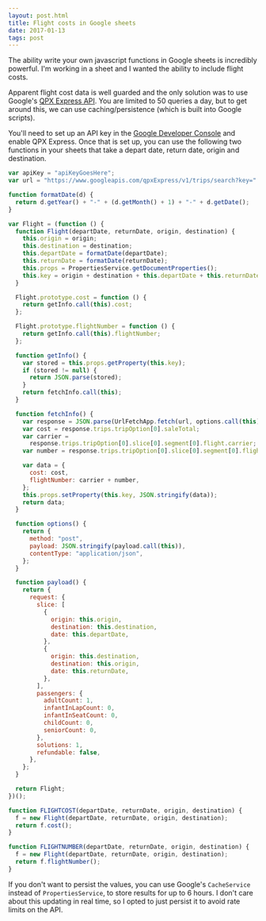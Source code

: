 ```yaml
---
layout: post.html
title: Flight costs in Google sheets
date: 2017-01-13
tags: post
---
```


The ability write your own javascript functions in Google sheets is incredibly powerful. I'm working in a sheet
and I wanted the ability to include flight costs.

Apparent flight cost data is well guarded and the only solution was to use Google's
[QPX Express API](https://developers.google.com/qpx-express/v1/requests). You are limited to 50 queries
a day, but to get around this, we can use caching/persistence (which is built into Google scripts).

You'll need to set up an API key in the [Google Developer Console](https://console.developers.google.com/apis) and enable QPX Express.
Once that is set up, you can use the following two functions in your sheets that take a depart date, return date,
origin and destination.

```javascript
var apiKey = "apiKeyGoesHere";
var url = "https://www.googleapis.com/qpxExpress/v1/trips/search?key=" + apiKey;

function formatDate(d) {
  return d.getYear() + "-" + (d.getMonth() + 1) + "-" + d.getDate();
}

var Flight = (function () {
  function Flight(departDate, returnDate, origin, destination) {
    this.origin = origin;
    this.destination = destination;
    this.departDate = formatDate(departDate);
    this.returnDate = formatDate(returnDate);
    this.props = PropertiesService.getDocumentProperties();
    this.key = origin + destination + this.departDate + this.returnDate + "v2";
  }

  Flight.prototype.cost = function () {
    return getInfo.call(this).cost;
  };

  Flight.prototype.flightNumber = function () {
    return getInfo.call(this).flightNumber;
  };

  function getInfo() {
    var stored = this.props.getProperty(this.key);
    if (stored != null) {
      return JSON.parse(stored);
    }
    return fetchInfo.call(this);
  }

  function fetchInfo() {
    var response = JSON.parse(UrlFetchApp.fetch(url, options.call(this)));
    var cost = response.trips.tripOption[0].saleTotal;
    var carrier =
      response.trips.tripOption[0].slice[0].segment[0].flight.carrier;
    var number = response.trips.tripOption[0].slice[0].segment[0].flight.number;

    var data = {
      cost: cost,
      flightNumber: carrier + number,
    };
    this.props.setProperty(this.key, JSON.stringify(data));
    return data;
  }

  function options() {
    return {
      method: "post",
      payload: JSON.stringify(payload.call(this)),
      contentType: "application/json",
    };
  }

  function payload() {
    return {
      request: {
        slice: [
          {
            origin: this.origin,
            destination: this.destination,
            date: this.departDate,
          },
          {
            origin: this.destination,
            destination: this.origin,
            date: this.returnDate,
          },
        ],
        passengers: {
          adultCount: 1,
          infantInLapCount: 0,
          infantInSeatCount: 0,
          childCount: 0,
          seniorCount: 0,
        },
        solutions: 1,
        refundable: false,
      },
    };
  }

  return Flight;
})();

function FLIGHTCOST(departDate, returnDate, origin, destination) {
  f = new Flight(departDate, returnDate, origin, destination);
  return f.cost();
}

function FLIGHTNUMBER(departDate, returnDate, origin, destination) {
  f = new Flight(departDate, returnDate, origin, destination);
  return f.flightNumber();
}
```

If you don't want to persist the values, you can use Google's `CacheService` instead of `PropertiesService`, to
store results for up to 6 hours. I don't care about this updating in real time, so I opted to just persist it
to avoid rate limits on the API.
